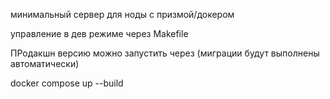 минимальный сервер для ноды с призмой/докером

управление в дев режиме через Makefile

ПРодакшн версию можно запустить через (миграции будут выполнены автоматически)

docker compose up --build
